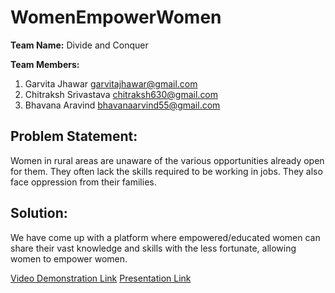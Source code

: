 # WomenEmpowerWomen
**Team Name:** Divide and Conquer

**Team Members:** 

1. Garvita Jhawar garvitajhawar@gmail.com
2. Chitraksh Srivastava chitraksh630@gmail.com 
3. Bhavana Aravind bhavanaarvind55@gmail.com

## Problem Statement:
Women in rural areas are unaware of the various opportunities already open for them. They often lack the skills required to be working in jobs. They also face oppression from their families.

## Solution:
We have come up with a platform where empowered/educated women can share their vast knowledge and skills with the less fortunate, allowing women to empower women.

[Video Demonstration Link](https://www.google.com)
[Presentation Link](https://docs.google.com/presentation/d/1UKDkNTMKPbeHIP_3xxDguye_7-yDpFKMP-1RW_1aRXw/edit?usp=sharing)
